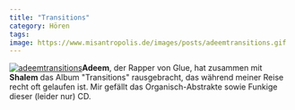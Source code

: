 ```yaml
---
title: "Transitions"
category: Hören
tags: 
image: https://www.misantropolis.de/images/posts/adeemtransitions.gif
---
```


[![](http://www.misantropolis.de/wp-content/uploads/2008/04/adeemtransitions.gif "adeemtransitions")](http://www.misantropolis.de/wp-content/uploads/2008/04/adeemtransitions.gif)**Adeem**, der Rapper von Glue, hat zusammen mit **Shalem** das Album "Transitions" rausgebracht, das während meiner Reise recht oft gelaufen ist. Mir gefällt das Organisch-Abstrakte sowie Funkige dieser (leider nur) CD.
